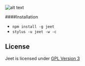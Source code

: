 ![alt text](https://raw.github.com/CorySimmons/jeetframework.com/master/img/jeet_logo_sm.png "Jeet CSS Framework")

####Installation
- `npm install -g jeet`
- `stylus -u jeet -w -c`


License
---

Jeet is licensed under [GPL Version 3](http://opensource.org/licenses/GPL-3.0)
